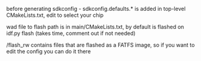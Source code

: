 before generating sdkconfig - sdkconfig.defaults.* is added in top-level CMakeLists.txt, edit to select your chip

wad file to flash path is in main/CMakeLists.txt, by default is flashed on idf.py flash (takes time, comment out if not needed)

/flash_rw contains files that are flashed as a FATFS image, so if you want to edit the config you can do it there